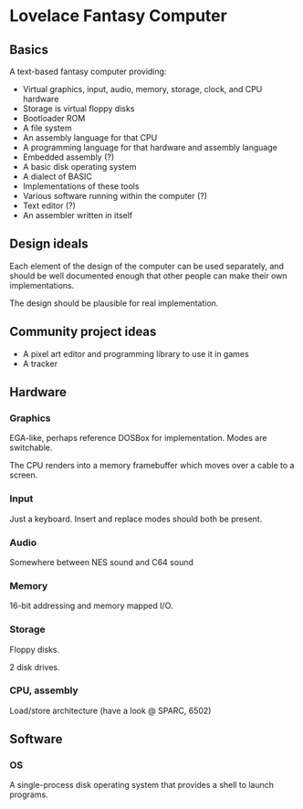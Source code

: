 # Lovelace Fantasy Computer

## Basics

A text-based fantasy computer providing:

- Virtual graphics, input, audio, memory, storage, clock, and CPU hardware
 - Storage is virtual floppy disks
- Bootloader ROM
- A file system
- An assembly language for that CPU
- A programming language for that hardware and assembly language
 - Embedded assembly (?)
- A basic disk operating system
- A dialect of BASIC
- Implementations of these tools
- Various software running within the computer (?)
 - Text editor (?)
 - An assembler written in itself

## Design ideals

Each element of the design of the computer can be used separately, and should be well documented enough that other people can make their own implementations.

The design should be plausible for real implementation.

## Community project ideas

- A pixel art editor and programming library to use it in games
- A tracker

## Hardware

### Graphics

EGA-like, perhaps reference DOSBox for implementation.
Modes are switchable.

The CPU renders into a memory framebuffer which moves over a cable to a screen.

### Input

Just a keyboard. Insert and replace modes should both be present.

### Audio

Somewhere between NES sound and C64 sound

### Memory

16-bit addressing and memory mapped I/O.

### Storage

Floppy disks.

2 disk drives.

### CPU, assembly

Load/store architecture (have a look @ SPARC, 6502)

## Software

### OS

A single-process disk operating system that provides a shell to launch programs.

